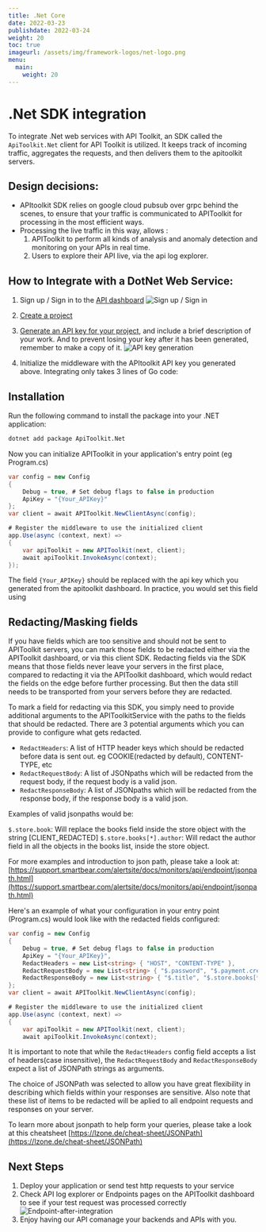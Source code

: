 ```yaml
---
title: .Net Core
date: 2022-03-23
publishdate: 2022-03-24
weight: 20
toc: true
imageurl: /assets/img/framework-logos/net-logo.png
menu:
  main:
    weight: 20
---
```


# .Net SDK integration

To integrate .Net web services with API Toolkit, an SDK called the `ApiToolkit.Net` client for API Toolkit is utilized. It keeps track of incoming traffic, aggregates the requests, and then delivers them to the apitoolkit servers.

## Design decisions:

- APItoolkit SDK relies on google cloud pubsub over grpc behind the scenes, to ensure that your traffic is communicated to APIToolkit for processing in the most efficient ways.
- Processing the live traffic in this way, allows :
  1. APIToolkit to perform all kinds of analysis and anomaly detection and monitoring on your APIs in real time.
  2. Users to explore their API live, via the api log explorer.

## How to Integrate with a DotNet Web Service:

1. Sign up / Sign in to the [API dashboard](https://app.apitoolkit.io)
   ![Sign up / Sign in](/signin.png)
   
2. [Create a project](/docs/dashboard/creating-a-project/)
   
3. [Generate an API key for your project](/docs/dashboard/generating-api-keys), and include a brief description of your work. And to prevent losing your key after it has been generated, remember to make a copy of it.
   ![API key generation](/api-keys-generation.png)
   
4. Initialize the middleware with the APItoolkit API key you generated above. Integrating only takes 3 lines of Go code:

## Installation

Run the following command to install the package into your .NET application:

```sh
dotnet add package ApiToolkit.Net
```
Now you can initialize APIToolkit in your application's entry point (eg Program.cs)

```csharp
var config = new Config
{
    Debug = true, # Set debug flags to false in production
    ApiKey = "{Your_APIKey}"
};
var client = await APIToolkit.NewClientAsync(config);

# Register the middleware to use the initialized client
app.Use(async (context, next) =>
{
    var apiToolkit = new APIToolkit(next, client);
    await apiToolkit.InvokeAsync(context);
});
```

The field `{Your_APIKey}` should be replaced with the api key which you generated from the apitoolkit dashboard.
In practice, you would set this field using

## Redacting/Masking fields

If you have fields which are too sensitive and should not be sent to APIToolkit servers, you can mark those fields to be redacted either via the APIToolkit dashboard, or via this client SDK. Redacting fields via the SDK means that those fields never leave your servers in the first place, compared to redacting it via the APIToolkit dashboard, which would redact the fields on the edge before further processing. But then the data still needs to be transported from your servers before they are redacted.

To mark a field for redacting via this SDK, you simply need to provide additional arguments to the APIToolkitService with the paths to the fields that should be redacted. There are 3 potential arguments which you can provide to configure what gets redacted.

- `RedactHeaders`: A list of HTTP header keys which should be redacted before data is sent out. eg COOKIE(redacted by default), CONTENT-TYPE, etc
- `RedactRequestBody`: A list of JSONpaths which will be redacted from the request body, if the request body is a valid json.
- `RedactResponseBody`: A list of JSONpaths which will be redacted from the response body, if the response body is a valid json.

Examples of valid jsonpaths would be:

`$.store.book`: Will replace the books field inside the store object with the string [CLIENT_REDACTED]
`$.store.books[*].author`: Will redact the author field in all the objects in the books list, inside the store object.

For more examples and introduction to json path, please take a look at: [https://support.smartbear.com/alertsite/docs/monitors/api/endpoint/jsonpath.html](https://support.smartbear.com/alertsite/docs/monitors/api/endpoint/jsonpath.html)

Here's an example of what your configuration in your entry point (Program.cs) would look like with the redacted fields configured:

```csharp
var config = new Config
{
    Debug = true, # Set debug flags to false in production
    ApiKey = "{Your_APIKey}",
    RedactHeaders = new List<string> { "HOST", "CONTENT-TYPE" },
    RedactRequestBody = new List<string> { "$.password", "$.payment.credit_cards[*].cvv", "$.user.addresses[*]" },
    RedactResponseBody = new List<string> { "$.title", "$.store.books[*].author" }
};
var client = await APIToolkit.NewClientAsync(config);

# Register the middleware to use the initialized client
app.Use(async (context, next) =>
{
    var apiToolkit = new APIToolkit(next, client);
    await apiToolkit.InvokeAsync(context);
```

It is important to note that while the `RedactHeaders` config field accepts a list of headers(case insensitive),
the `RedactRequestBody` and `RedactResponseBody` expect a list of JSONPath strings as arguments.

The choice of JSONPath was selected to allow you have great flexibility in describing which fields within your responses are sensitive. 
Also note that these list of items to be redacted will be aplied to all endpoint requests and responses on your server.

To learn more about jsonpath to help form your queries, please take a look at this cheatsheet [https://lzone.de/cheat-sheet/JSONPath](https://lzone.de/cheat-sheet/JSONPath)

## Next Steps

1. Deploy your application or send test http requests to your service
2. Check API log explorer or Endpoints pages on the APIToolkit dashboard to see if your test request was processed correctly
   ![Endpoint-after-integration](/endpoint-screenshot.png)
3. Enjoy having our API comanage your backends and APIs with you.


   
